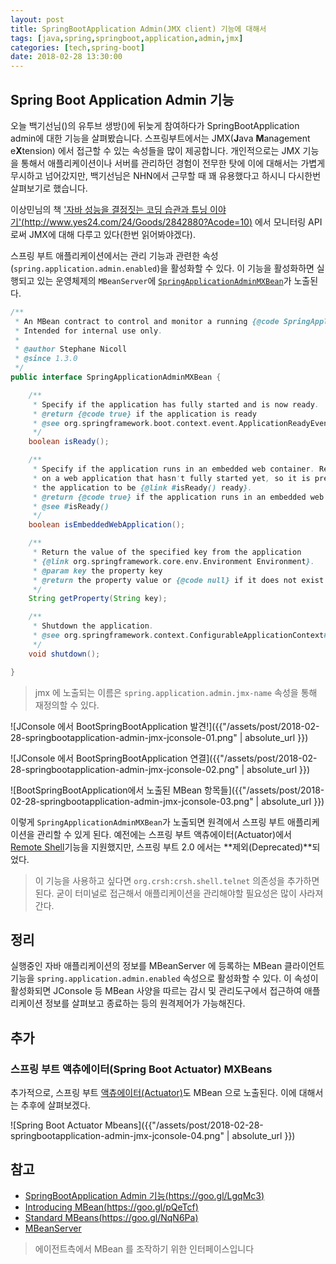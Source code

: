 ```yaml
---
layout: post
title: SpringBootApplication Admin(JMX client) 기능에 대해서
tags: [java,spring,springboot,application,admin,jmx]
categories: [tech,spring-boot]
date: 2018-02-28 13:30:00
---
```


## Spring Boot Application Admin 기능
오늘 백기선님([](http://whiteship.me/))의 유투브 생방([](https://www.youtube.com/watch?v=8fK1tA7C6Ss))에 뒤늦게 참여하다가 SpringBootApplication admin에 대한 기능을 살펴봤습니다. 스프링부트에서는 JMX(**J**ava **M**anagement e**X**tension) 에서 접근할 수 있는 속성들을 많이 제공합니다. 개인적으로는 JMX 기능을 통해서 애플리케이션이나 서버를 관리하던 경험이 전무한 탓에 이에 대해서는 가볍게 무시하고 넘어갔지만, 백기선님은 NHN에서 근무할 때 꽤 유용했다고 하시니 다시한번 살펴보기로 했습니다.

이상민님의 책 ['자바 성능을 결정짓는 코딩 습관과 튜닝 이야기'(http://www.yes24.com/24/Goods/2842880?Acode=10)](http://www.yes24.com/24/Goods/2842880?Acode=10) 에서 모니터링 API로써 JMX에 대해 다루고 있다(한번 읽어봐야겠다).

스프링 부트 애플리케이션에서는 관리 기능과 관련한 속성(``spring.application.admin.enabled``)을 활성화할 수 있다. 이 기능을 활성화하면 실행되고 있는 운영체제의 ``MBeanServer``에 [`SpringApplicationAdminMXBean`](https://github.com/spring-projects/spring-boot/tree/v2.0.0.RC2/spring-boot-project/spring-boot/src/main/java/org/springframework/boot/admin/SpringApplicationAdminMXBean.java)가 노출된다.

```java
/**
 * An MBean contract to control and monitor a running {@code SpringApplication} via JMX.
 * Intended for internal use only.
 *
 * @author Stephane Nicoll
 * @since 1.3.0
 */
public interface SpringApplicationAdminMXBean {

	/**
	 * Specify if the application has fully started and is now ready.
	 * @return {@code true} if the application is ready
	 * @see org.springframework.boot.context.event.ApplicationReadyEvent
	 */
	boolean isReady();

	/**
	 * Specify if the application runs in an embedded web container. Return {@code false}
	 * on a web application that hasn't fully started yet, so it is preferable to wait for
	 * the application to be {@link #isReady() ready}.
	 * @return {@code true} if the application runs in an embedded web container
	 * @see #isReady()
	 */
	boolean isEmbeddedWebApplication();

	/**
	 * Return the value of the specified key from the application
	 * {@link org.springframework.core.env.Environment Environment}.
	 * @param key the property key
	 * @return the property value or {@code null} if it does not exist
	 */
	String getProperty(String key);

	/**
	 * Shutdown the application.
	 * @see org.springframework.context.ConfigurableApplicationContext#close()
	 */
	void shutdown();

}
```

> jmx 에 노출되는 이름은 ``spring.application.admin.jmx-name`` 속성을 통해 재정의할 수 있다.

![JConsole 에서 BootSpringBootApplication 발견!]({{"/assets/post/2018-02-28-springbootapplication-admin-jmx-jconsole-01.png" | absolute_url }})

![JConsole 에서 BootSpringBootApplication 연결]({{"/assets/post/2018-02-28-springbootapplication-admin-jmx-jconsole-02.png" | absolute_url }})

![BootSpringBootApplication에서 노출된 MBean 항목들]({{"/assets/post/2018-02-28-springbootapplication-admin-jmx-jconsole-03.png" | absolute_url }})

이렇게 ``SpringApplicationAdminMXBean``가 노출되면 원격에서 스프링 부트 애플리케이션을 관리할 수 있게 된다. 예전에는 스프링 부트 액츄에이터(Actuator)에서 [Remote Shell](https://docs.spring.io/spring-boot/docs/1.5.10.RELEASE/reference/htmlsingle/#production-ready-remote-shell)기능을 지원했지만, 스프링 부트 2.0 에서는 **제외(Deprecated)**되었다.

> 이 기능을 사용하고 싶다면 ``org.crsh:crsh.shell.telnet`` 의존성을 추가하면 된다. 굳이 터미널로 접근해서 애플리케이션을 관리해야할 필요성은 많이 사라져간다.


## 정리
실행중인 자바 애플리케이션의 정보를 MBeanServer 에 등록하는 MBean 클라이언트 기능을 ``spring.application.admin.enabled`` 속성으로 활성화할 수 있다. 이 속성이 활성화되면 JConsole 등 MBean 사양을 따르는 감시 및 관리도구에서 접근하여 애플리케이션 정보를 살펴보고 종료하는 등의 원격제어가 가능해진다.

## 추가
### 스프링 부트 액츄에이터(Spring Boot Actuator) MXBeans
추가적으로, 스프링 부트 [액츄에이터(Actuator)](https://docs.spring.io/spring-boot/docs/current/reference/htmlsingle/#production-ready)도 MBean 으로 노출된다. 이에 대해서는 추후에 살펴보겠다.

![Spring Boot Actuator Mbeans]({{"/assets/post/2018-02-28-springbootapplication-admin-jmx-jconsole-04.png" | absolute_url }})

## 참고
* [SpringBootApplication Admin 기능(https://goo.gl/LgqMc3)](https://docs.spring.io/spring-boot/docs/2.0.0.RC2/reference/htmlsingle/#boot-features-application-admin)
* [Introducing MBean(https://goo.gl/pQeTcf)](https://docs.oracle.com/javase/tutorial/jmx/mbeans/index.html)
* [Standard MBeans(https://goo.gl/NqN6Pa)](https://docs.oracle.com/javase/tutorial/jmx/mbeans/standard.html)
* [MBeanServer](http://cris.joongbu.ac.kr/course/2018-1/jcp/api/javax/management/MBeanServer.html)
> 에이전트측에서 MBean 를 조작하기 위한 인터페이스입니다
